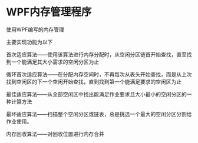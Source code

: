 # WPF内存管理程序
使用WPF编写的内存管理

主要实现功能为以下

  首次适应算法——使用该算法进行内存分配时，从空闲分区链首开始查找，直至找到一个能满足其大小需求的空闲分区为止
  
  循环首次适应算法——在分配内存空间时，不再每次从表头开始查找，而是从上次找到空闲区的下一个空闲开始查找，直到找到第一个能满足要求的空闲区为止
  
  最佳适应算法——从全部空闲区中找出能满足作业要求且大小最小的空闲分区的一种计算方法
  
  最坏适应算法——扫描整个空闲分区或链表，总是挑选一个最大的空闲分区分割给作业使用。
  
  内存回收算法——对回收位置进行内存合并
